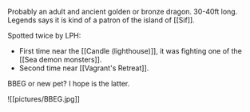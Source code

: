 Probably an adult and ancient golden or bronze dragon. 30-40ft long. Legends says it is kind of a patron of the island of [[Sif]].

Spotted twice by LPH:
- First time near the [[Candle (lighthouse)]], it was fighting one of the [[Sea demon monsters]].
- Second time near [[Vagrant's Retreat]].

BBEG or new pet? I hope is the latter.

![[pictures/BBEG.jpg]]